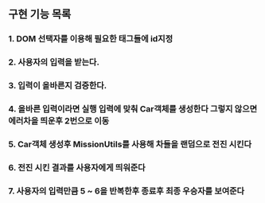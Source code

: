 ## 구현 기능 목록

 ### 1. DOM 선택자를 이용해 필요한 태그들에 id지정
 ### 2. 사용자의 입력을 받는다.
 ### 3. 입력이 올바른지 검증한다.
 ### 4. 올바른 입력이라면 실행 입력에 맞춰 Car객체를 생성한다 그렇지 않으면 에러차을 띄운후 2번으로 이동
 ### 5. Car객체 생성후 MissionUtils를 사용해 차들을 랜덤으로 전진 시킨다
 ### 6. 전진 시킨 결과를 사용자에게 띄워준다
 ### 7. 사용자의 입력만큼 5 ~ 6을 반복한후 종료후 최종 우승자를 보여준다
